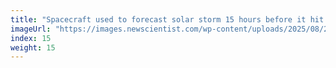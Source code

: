```yaml
---
title: "Spacecraft used to forecast solar storm 15 hours before it hit Earth"
imageUrl: "https://images.newscientist.com/wp-content/uploads/2025/08/29170705/SEI_263648113.jpg?width=788"
index: 15
weight: 15
---
```

